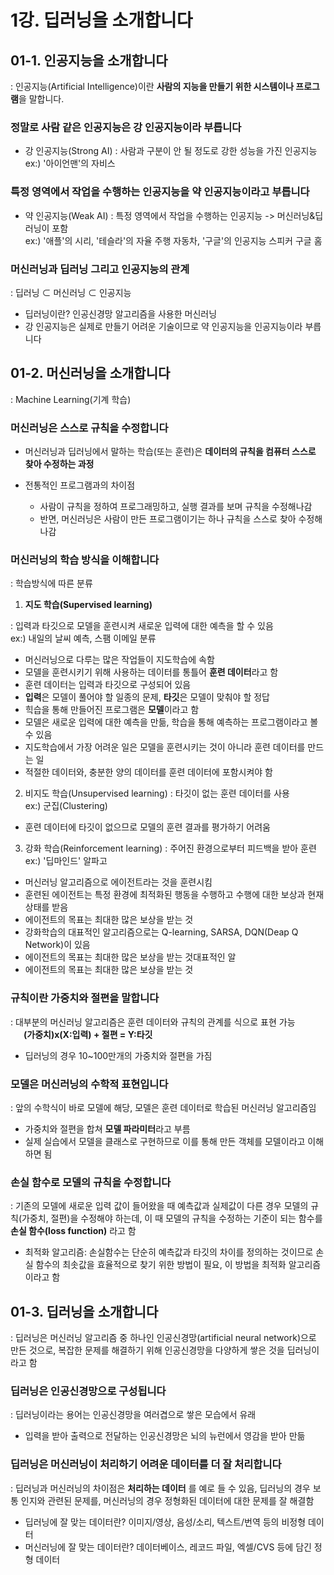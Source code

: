 # 1강. 딥러닝을 소개합니다

## 01-1. 인공지능을 소개합니다
: 인공지능(Artificial Intelligence)이란 **사람의 지능을 만들기 위한 시스템이나 프로그램**을 말합니다.

### 정말로 사람 같은 인공지능은 강 인공지능이라 부릅니다  
- 강 인공지능(Strong AI) : 사람과 구분이 안 될 정도로 강한 성능을 가진 인공지능  
ex:) '아이언맨'의 자비스

### 특정 영역에서 작업을 수행하는 인공지능을 약 인공지능이라고 부릅니다

- 약 인공지능(Weak AI) : 특정 영역에서 작업을 수행하는 인공지능 -> 머신러닝&딥러닝이 포함  
  ex:) '애플'의 시리, '테슬라'의 자율 주행 자동차, '구글'의 인공지능 스피커 구글 홈

### 머신러닝과 딥러닝 그리고 인공지능의 관계
: 딥러닝 ⊂ 머신러닝 ⊂ 인공지능  

- 딥러닝이란? 인공신경망 알고리즘을 사용한 머신러닝
- 강 인공지능은 실제로 만들기 어려운 기술이므로 약 인공지능을 인공지능이라 부릅니다

## 01-2. 머신러닝을 소개합니다
: Machine Learning(기계 학습)

### 머신러닝은 스스로 규칙을 수정합니다
- 머신러닝과 딥러닝에서 말하는 학습(또는 훈련)은 **데이터의 규칙을 컴퓨터 스스로 찾아 수정하는 과정**

- 전통적인 프로그램과의 차이점

  - 사람이 규칙을 정하여 프로그래밍하고, 실행 결과를 보며 규칙을 수정해나감
  - 반면, 머신러닝은 사람이 만든 프로그램이기는 하나 규칙을 스스로 찾아 수정해나감

  

### 머신러닝의 학습 방식을 이해합니다
: 학습방식에 따른 분류

1. **지도 학습(Supervised learning)**

  : 입력과 타깃으로 모델을 훈련시켜 새로운 입력에 대한 예측을 할 수 있음  
  ex:) 내일의 날씨 예측, 스팸 이메일 분류
- 머신러닝으로 다루는 많은 작업들이 지도학습에 속함
- 모델을 훈련시키기 위해 사용하는 데이터를 통틀어 **훈련 데이터**라고 함
- 훈련 데이터는 입력과 타깃으로 구성되어 있음
- **입력**은 모델이 풀어야 할 일종의 문제, **타깃**은 모델이 맞춰야 할 정답
- 힉습을 통해 만들어진 프로그램은 **모델**이라고 함
- 모델은 새로운 입력에 대한 예측을 만듦, 학습을 통해 예측하는 프로그램이라고 볼 수 있음
- 지도학습에서 가장 어려운 일은 모델을 훈련시키는 것이 아니라 훈련 데이터를 만드는 일
- 적절한 데이터와, 충분한 양의 데이터를 훈련 데이터에 포함시켜야 함

2. 비지도 학습(Unsupervised learning) : 타깃이 없는 훈련 데이터를 사용  
ex:) 군집(Clustering)
- 훈련 데이터에 타깃이 없으므로 모델의 훈련 결과를 평가하기 어려움

3. 강화 학습(Reinforcement learning) : 주어진 환경으로부터 피드백을 받아 훈련  
ex:) '딥마인드' 알파고
- 머신러닝 알고리즘으로 에이전트라는 것을 훈련시킴
- 훈련된 에이전트는 특정 환경에 최적화된 행동을 수행하고 수행에 대한 보상과 현재 상태를 받음
- 에이전트의 목표는 최대한 많은 보상을 받는 것
- 강화학습의 대표적인 알고리즘으로는 Q-learning, SARSA, DQN(Deap Q Network)이 있음
- 에이전트의 목표는 최대한 많은 보상을 받는 것대표적인 알
- 에이전트의 목표는 최대한 많은 보상을 받는 것

### 규칙이란 가중치와 절편을 말합니다
: 대부분의 머신러닝 알고리즘은 훈련 데이터와 규칙의 관계를 식으로 표현 가능  
&ensp;&ensp;&ensp;**(가중치)x(X:입력) + 절편 = Y:타깃**
- 딥러닝의 경우 10~100만개의 가중치와 절편을 가짐

### 모델은 머신러닝의 수학적 표현입니다
: 앞의 수학식이 바로 모델에 해당, 모델은 훈련 데이터로 학습된 머신러닝 알고리즘임  
- 가중치와 절편을 합쳐 **모델 파라미터**라고 부름
- 실제 실습에서 모델을 클래스로 구현하므로 이를 통해 만든 객체를 모델이라고 이해하면 됨

### 손실 함수로 모델의 규칙을 수정합니다
: 기존의 모델에 새로운 입력 값이 들어왔을 때 예측값과 실제값이 다른 경우 모델의 규칙(가중치, 절편)을 수정해야 하는데, 이 때 모델의 규칙을 수정하는 기준이 되는 함수를 **손실 함수(loss function)** 라고 함
- 최적화 알고리즘: 손실함수는 단순히 예측값과 타깃의 차이를 정의하는 것이므로 손실 함수의 최솟값을 효율적으로 찾기 위한 방법이 필요, 이 방법을 최적화 알고리즘이라고 함

## 01-3. 딥러닝을 소개합니다
: 딥러닝은 머신러닝 알고리즘 중 하나인 인공신경망(artificial neural network)으로 만든 것으로, 복잡한 문제를 해결하기 위해 인공신경망을 다양하게 쌓은 것을 딥러닝이라고 함

### 딥러닝은 인공신경망으로 구성됩니다
: 딥러닝이라는 용어는 인공신경망을 여러겹으로 쌓은 모습에서 유래
- 입력을 받아 출력으로 전달하는 인공신경망은 뇌의 뉴런에서 영감을 받아 만듦

### 딥러닝은 머신러닝이 처리하기 어려운 데이터를 더 잘 처리합니다
: 딥러닝과 머신러닝의 차이점은 **처리하는 데이터** 를 예로 들 수 있음, 딥러닝의 경우 보통 인지와 관련된 문제를, 머신러닝의 경우 정형화된 데이터에 대한 문제를 잘 해결함
- 딥러닝에 잘 맞는 데이터란? 이미지/영상, 음성/소리, 텍스트/번역 등의 비정형 데이터
- 머신러닝에 잘 맞는 데이터란? 데이터베이스, 레코드 파일, 엑셀/CVS 등에 담긴 정형 데이터

